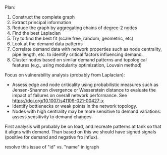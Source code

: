 Plan:

1. Construct the complete graph
2. Extract principal information
3. Reduce the graph by aggregating chains of degree-2 nodes
4. Find the best Laplacian
5. Try to find the best fit (scale free, random, geometric, etc)
6. Look at the demand data patterns
7. Correlate demand data with network properties such as node centrality, pipe length, etc. to identify critical factors influencing demand.
8. Cluster nodes based on similar demand patterns and topological features (e.g., using modularity optimization, Louvain method)

Focus on vulnerability analysis (probably from Laplacian):

* Assess edge and node criticality using probabilistic measures such as Jensen-Shannon divergence or Wasserstein distance to evaluate the impact of failures on overall network performance. See https://doi.org/10.1007/s41109-021-00427-x
* Identify bottlenecks or weak points in the network topology.
* Nodes with high centrality may be more sensitive to demand variations: assess sensitivity to demand changes

First analysis will probably be on load, and recreate patterns at tank so that it aligns with demand. Than based on this we should 
have signed signals (positive for demand and negative fro influx). 

resolve this issue of "id" vs. "name" in igraph